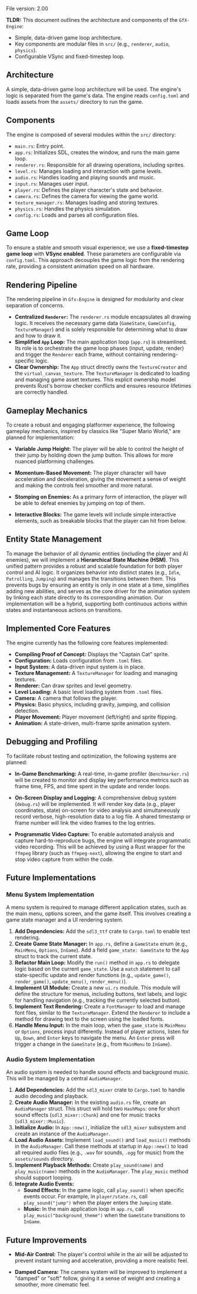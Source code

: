 File version: 2.00

**TLDR:**
This document outlines the architecture and components of the `GfX-Engine`:
*   Simple, data-driven game loop architecture.
*   Key components are modular files in `src/` (e.g., `renderer`, `audio`, `physics`).
*   Configurable VSync and fixed-timestep loop.

## Architecture

A simple, data-driven game loop architecture will be used. The engine's logic is separated from the game's data. The engine reads `config.toml` and loads assets from the `assets/` directory to run the game.

## Components

The engine is composed of several modules within the `src/` directory:

-   `main.rs`: Entry point.
-   `app.rs`: Initializes SDL, creates the window, and runs the main game loop.
-   `renderer.rs`: Responsible for all drawing operations, including sprites.
-   `level.rs`: Manages loading and interaction with game levels.
-   `audio.rs`: Handles loading and playing sounds and music.
-   `input.rs`: Manages user input.
-   `player.rs`: Defines the player character's state and behavior.
-   `camera.rs`: Defines the camera for viewing the game world.
-   `texture_manager.rs`: Manages loading and storing textures.
-   `physics.rs`: Handles the physics simulation.
-   `config.rs`: Loads and parses all configuration files.

## Game Loop

To ensure a stable and smooth visual experience, we use a **fixed-timestep game loop** with **VSync enabled**. These parameters are configurable via `config.toml`. This approach decouples the game logic from the rendering rate, providing a consistent animation speed on all hardware.

## Rendering Pipeline

The rendering pipeline in `Gfx-Engine` is designed for modularity and clear separation of concerns.

*   **Centralized `Renderer`:** The `renderer.rs` module encapsulates all drawing logic. It receives the necessary game data (`GameState`, `GameConfig`, `TextureManager`) and is solely responsible for determining what to draw and how to draw it.
*   **Simplified `App` Loop:** The main application loop (`app.rs`) is streamlined. Its role is to orchestrate the game loop phases (input, update, render) and trigger the `Renderer` each frame, without containing rendering-specific logic.
*   **Clear Ownership:** The `App` struct directly owns the `TextureCreator` and the `virtual_canvas_texture`. The `TextureManager` is dedicated to loading and managing game asset textures. This explicit ownership model prevents Rust's borrow checker conflicts and ensures resource lifetimes are correctly handled.

## Gameplay Mechanics

To create a robust and engaging platformer experience, the following gameplay mechanics, inspired by classics like "Super Mario World," are planned for implementation:

*   **Variable Jump Height:** The player will be able to control the height of their jump by holding down the jump button. This allows for more nuanced platforming challenges.

*   **Momentum-Based Movement:** The player character will have acceleration and deceleration, giving the movement a sense of weight and making the controls feel smoother and more natural.

*   **Stomping on Enemies:** As a primary form of interaction, the player will be able to defeat enemies by jumping on top of them.

*   **Interactive Blocks:** The game levels will include simple interactive elements, such as breakable blocks that the player can hit from below.

## Entity State Management

To manage the behavior of all dynamic entities (including the player and AI enemies), we will implement a **Hierarchical State Machine (HSM)**. This unified pattern provides a robust and scalable foundation for both player control and AI logic. It organizes behavior into distinct states (e.g., `Idle`, `Patrolling`, `Jumping`) and manages the transitions between them. This prevents bugs by ensuring an entity is only in one state at a time, simplifies adding new abilities, and serves as the core driver for the animation system by linking each state directly to its corresponding animation. Our implementation will be a hybrid, supporting both continuous actions within states and instantaneous actions on transitions.

## Implemented Core Features

The engine currently has the following core features implemented:

*   **Compiling Proof of Concept:** Displays the "Captain Cat" sprite.
*   **Configuration:** Loads configuration from `.toml` files.
*   **Input System:** A data-driven input system is in place.
*   **Texture Management:** A `TextureManager` for loading and managing textures.
*   **Renderer:** Can draw sprites and level geometry.
*   **Level Loading:** A basic level loading system from `.toml` files.
*   **Camera:** A camera that follows the player.
*   **Physics:** Basic physics, including gravity, jumping, and collision detection.
*   **Player Movement:** Player movement (left/right) and sprite flipping.
*   **Animation:** A state-driven, multi-frame sprite animation system.

## Debugging and Profiling

To facilitate robust testing and optimization, the following systems are planned:

*   **In-Game Benchmarking:** A real-time, in-game profiler (`Benchmarker.rs`) will be created to monitor and display key performance metrics such as frame time, FPS, and time spent in the update and render loops.

*   **On-Screen Display and Logging:** A comprehensive debug system (`debug.rs`) will be implemented. It will render key data (e.g., player coordinates, state) on-screen for video analysis and simultaneously record verbose, high-resolution data to a log file. A shared timestamp or frame number will link the video frames to the log entries.

*   **Programmatic Video Capture:** To enable automated analysis and capture hard-to-reproduce bugs, the engine will integrate programmatic video recording. This will be achieved by using a Rust wrapper for the `ffmpeg` library (such as `ffmpeg-next`), allowing the engine to start and stop video capture from within the code.

## Future Implementations

### Menu System Implementation

A menu system is required to manage different application states, such as the main menu, options screen, and the game itself. This involves creating a game state manager and a UI rendering system.

1.  **Add Dependencies:** Add the `sdl3_ttf` crate to `Cargo.toml` to enable text rendering.
2.  **Create Game State Manager:** In `app.rs`, define a `GameState` enum (e.g., `MainMenu`, `Options`, `InGame`). Add a field `game_state: GameState` to the `App` struct to track the current state.
3.  **Refactor Main Loop:** Modify the `run()` method in `app.rs` to delegate logic based on the current `game_state`. Use a `match` statement to call state-specific update and render functions (e.g., `update_game()`, `render_game()`, `update_menu()`, `render_menu()`).
4.  **Implement UI Module:** Create a new `ui.rs` module. This module will define the structure for menus, including buttons, text labels, and logic for handling navigation (e.g., tracking the currently selected button).
5.  **Implement Text Rendering:** Create a `FontManager` to load and manage font files, similar to the `TextureManager`. Extend the `Renderer` to include a method for drawing text to the screen using the loaded fonts.
6.  **Handle Menu Input:** In the main loop, when the `game_state` is `MainMenu` or `Options`, process input differently. Instead of player actions, listen for `Up`, `Down`, and `Enter` keys to navigate the menu. An `Enter` press will trigger a change in the `GameState` (e.g., from `MainMenu` to `InGame`).

### Audio System Implementation

An audio system is needed to handle sound effects and background music. This will be managed by a central `AudioManager`.

1.  **Add Dependencies:** Add the `sdl3_mixer` crate to `Cargo.toml` to handle audio decoding and playback.
2.  **Create Audio Manager:** In the existing `audio.rs` file, create an `AudioManager` struct. This struct will hold two `HashMaps`: one for short sound effects (`sdl3_mixer::Chunk`) and one for music tracks (`sdl3_mixer::Music`).
3.  **Initialize Audio:** In `App::new()`, initialize the `sdl3_mixer` subsystem and create an instance of the `AudioManager`.
4.  **Load Audio Assets:** Implement `load_sound()` and `load_music()` methods in the `AudioManager`. Call these methods at startup in `App::new()` to load all required audio files (e.g., `.wav` for sounds, `.ogg` for music) from the `assets/sounds` directory.
5.  **Implement Playback Methods:** Create `play_sound(name)` and `play_music(name)` methods in the `AudioManager`. The `play_music` method should support looping.
6.  **Integrate Audio Events:**
    *   **Sound Effects:** In the game logic, call `play_sound()` when specific events occur. For example, in `player/state.rs`, call `play_sound("jump")` when the player enters the `Jumping` state.
    *   **Music:** In the main application loop in `app.rs`, call `play_music("background_theme")` when the `GameState` transitions to `InGame`.

## Future Improvements

*   **Mid-Air Control:** The player's control while in the air will be adjusted to prevent instant turning and acceleration, providing a more realistic feel.

*   **Damped Camera:** The camera system will be improved to implement a "damped" or "soft" follow, giving it a sense of weight and creating a smoother, more cinematic feel.
